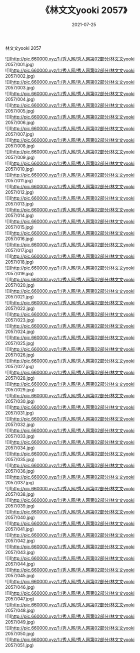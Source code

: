 ﻿---
layout: post
title:  《林文文yooki 2057》
date:   2021-07-25
img: http://pic.660000.xyz/1:/秀人网/秀人网第02部分/林文文yooki 2057/000.jpg
categories: [美女, 清纯, 唯美]
---

林文文yooki 2057

  ![](http://pic.660000.xyz/1:/秀人网/秀人网第02部分/林文文yooki 2057/001.jpg) <br> ![](http://pic.660000.xyz/1:/秀人网/秀人网第02部分/林文文yooki 2057/002.jpg) <br> ![](http://pic.660000.xyz/1:/秀人网/秀人网第02部分/林文文yooki 2057/003.jpg) <br> ![](http://pic.660000.xyz/1:/秀人网/秀人网第02部分/林文文yooki 2057/004.jpg) <br> ![](http://pic.660000.xyz/1:/秀人网/秀人网第02部分/林文文yooki 2057/005.jpg) <br> ![](http://pic.660000.xyz/1:/秀人网/秀人网第02部分/林文文yooki 2057/006.jpg) <br> ![](http://pic.660000.xyz/1:/秀人网/秀人网第02部分/林文文yooki 2057/007.jpg) <br> ![](http://pic.660000.xyz/1:/秀人网/秀人网第02部分/林文文yooki 2057/008.jpg) <br> ![](http://pic.660000.xyz/1:/秀人网/秀人网第02部分/林文文yooki 2057/009.jpg) <br> ![](http://pic.660000.xyz/1:/秀人网/秀人网第02部分/林文文yooki 2057/010.jpg) <br> ![](http://pic.660000.xyz/1:/秀人网/秀人网第02部分/林文文yooki 2057/011.jpg) <br> ![](http://pic.660000.xyz/1:/秀人网/秀人网第02部分/林文文yooki 2057/012.jpg) <br> ![](http://pic.660000.xyz/1:/秀人网/秀人网第02部分/林文文yooki 2057/013.jpg) <br> ![](http://pic.660000.xyz/1:/秀人网/秀人网第02部分/林文文yooki 2057/014.jpg) <br> ![](http://pic.660000.xyz/1:/秀人网/秀人网第02部分/林文文yooki 2057/015.jpg) <br> ![](http://pic.660000.xyz/1:/秀人网/秀人网第02部分/林文文yooki 2057/016.jpg) <br> ![](http://pic.660000.xyz/1:/秀人网/秀人网第02部分/林文文yooki 2057/017.jpg) <br> ![](http://pic.660000.xyz/1:/秀人网/秀人网第02部分/林文文yooki 2057/018.jpg) <br> ![](http://pic.660000.xyz/1:/秀人网/秀人网第02部分/林文文yooki 2057/019.jpg) <br> ![](http://pic.660000.xyz/1:/秀人网/秀人网第02部分/林文文yooki 2057/020.jpg) <br> ![](http://pic.660000.xyz/1:/秀人网/秀人网第02部分/林文文yooki 2057/021.jpg) <br> ![](http://pic.660000.xyz/1:/秀人网/秀人网第02部分/林文文yooki 2057/022.jpg) <br> ![](http://pic.660000.xyz/1:/秀人网/秀人网第02部分/林文文yooki 2057/023.jpg) <br> ![](http://pic.660000.xyz/1:/秀人网/秀人网第02部分/林文文yooki 2057/024.jpg) <br> ![](http://pic.660000.xyz/1:/秀人网/秀人网第02部分/林文文yooki 2057/025.jpg) <br> ![](http://pic.660000.xyz/1:/秀人网/秀人网第02部分/林文文yooki 2057/026.jpg) <br> ![](http://pic.660000.xyz/1:/秀人网/秀人网第02部分/林文文yooki 2057/027.jpg) <br> ![](http://pic.660000.xyz/1:/秀人网/秀人网第02部分/林文文yooki 2057/028.jpg) <br> ![](http://pic.660000.xyz/1:/秀人网/秀人网第02部分/林文文yooki 2057/029.jpg) <br> ![](http://pic.660000.xyz/1:/秀人网/秀人网第02部分/林文文yooki 2057/030.jpg) <br> ![](http://pic.660000.xyz/1:/秀人网/秀人网第02部分/林文文yooki 2057/031.jpg) <br> ![](http://pic.660000.xyz/1:/秀人网/秀人网第02部分/林文文yooki 2057/032.jpg) <br> ![](http://pic.660000.xyz/1:/秀人网/秀人网第02部分/林文文yooki 2057/033.jpg) <br> ![](http://pic.660000.xyz/1:/秀人网/秀人网第02部分/林文文yooki 2057/034.jpg) <br> ![](http://pic.660000.xyz/1:/秀人网/秀人网第02部分/林文文yooki 2057/035.jpg) <br> ![](http://pic.660000.xyz/1:/秀人网/秀人网第02部分/林文文yooki 2057/036.jpg) <br> ![](http://pic.660000.xyz/1:/秀人网/秀人网第02部分/林文文yooki 2057/037.jpg) <br> ![](http://pic.660000.xyz/1:/秀人网/秀人网第02部分/林文文yooki 2057/038.jpg) <br> ![](http://pic.660000.xyz/1:/秀人网/秀人网第02部分/林文文yooki 2057/039.jpg) <br> ![](http://pic.660000.xyz/1:/秀人网/秀人网第02部分/林文文yooki 2057/040.jpg) <br> ![](http://pic.660000.xyz/1:/秀人网/秀人网第02部分/林文文yooki 2057/041.jpg) <br> ![](http://pic.660000.xyz/1:/秀人网/秀人网第02部分/林文文yooki 2057/042.jpg) <br> ![](http://pic.660000.xyz/1:/秀人网/秀人网第02部分/林文文yooki 2057/043.jpg) <br> ![](http://pic.660000.xyz/1:/秀人网/秀人网第02部分/林文文yooki 2057/044.jpg) <br> ![](http://pic.660000.xyz/1:/秀人网/秀人网第02部分/林文文yooki 2057/045.jpg) <br> ![](http://pic.660000.xyz/1:/秀人网/秀人网第02部分/林文文yooki 2057/046.jpg) <br> ![](http://pic.660000.xyz/1:/秀人网/秀人网第02部分/林文文yooki 2057/047.jpg) <br> ![](http://pic.660000.xyz/1:/秀人网/秀人网第02部分/林文文yooki 2057/048.jpg) <br> ![](http://pic.660000.xyz/1:/秀人网/秀人网第02部分/林文文yooki 2057/049.jpg) <br> ![](http://pic.660000.xyz/1:/秀人网/秀人网第02部分/林文文yooki 2057/050.jpg) <br> ![](http://pic.660000.xyz/1:/秀人网/秀人网第02部分/林文文yooki 2057/051.jpg) <br>